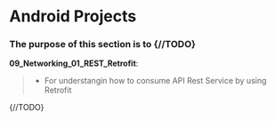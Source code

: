 # Android Projects
### The purpose of this section is to {//TODO}

__09_Networking_01_REST_Retrofit__:<br>
> - For understangin how to consume API Rest Service by using Retrofit
  
 {//TODO}
